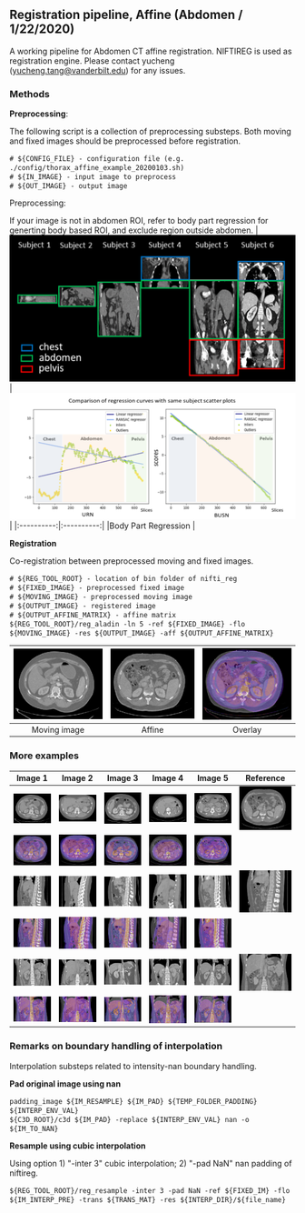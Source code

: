 ## Registration pipeline, Affine (Abdomen / 1/22/2020)

A working pipeline for Abdomen CT affine registration. NIFTIREG is used as registration engine. Please contact yucheng (yucheng.tang@vanderbilt.edu) for any issues.

### Methods

**Preprocessing**:

The following script is a collection of preprocessing substeps. Both moving and fixed images should be preprocessed before registration.

    # ${CONFIG_FILE} - configuration file (e.g. ./config/thorax_affine_example_20200103.sh)
    # ${IN_IMAGE} - input image to preprocess
    # ${OUT_IMAGE} - output image


Preprocessing:

If your image is not in abdomen ROI, refer to body part regression for generting body based ROI, and exclude region outside abdomen.
| ![ref_intens_clip_A](./figs_Ab/BPR_demo.png) |![ref_intens_clip_A](./figs_Ab/BPR_demo2.png) |
|:----------:|:----------:|
|Body Part Regression |


**Registration**

Co-registration between preprocessed moving and fixed images.

    # ${REG_TOOL_ROOT} - location of bin folder of nifti_reg
    # ${FIXED_IMAGE} - preprocessed fixed image
    # ${MOVING_IMAGE} - preprocessed moving image
    # ${OUTPUT_IMAGE} - registered image
    # ${OUTPUT_AFFINE_MATRIX} - affine matrix
    ${REG_TOOL_ROOT}/reg_aladin -ln 5 -ref ${FIXED_IMAGE} -flo ${MOVING_IMAGE} -res ${OUTPUT_IMAGE} -aff ${OUTPUT_AFFINE_MATRIX}

| ![ref_intens_clip_A](./figs_Ab/moving_demo.png) |  ![padded_C](./figs_Ab/target_demo.png) | ![ref_intens_clip_A](./figs_Ab/overlay_demo.png) |
|:----------:|:-------------:|:------:|
|Moving image | Affine | Overlay |



### More examples

|Image 1| Image 2 | Image 3 | Image 4 | Image 5 | Reference | 
|:---:|:---:|:---:|:---:|:---:|:---:|
|![ref_intens_clip_C](./figs_Ab/moving_1.png)| ![ref_intens_clip_C](./figs_Ab/moving_2.png) | ![ref_intens_clip_C](./figs_Ab/moving_3.png) | ![ref_intens_clip_C](./figs_Ab/moving_4.png) | ![ref_intens_clip_C](./figs_Ab/moving_5.png) | ![ref_intens_clip_C](./figs_Ab/target_1.png) |
|![ref_intens_clip_C](./figs_Ab/overlay_1.png)| ![ref_intens_clip_C](./figs_Ab/overlay_2.png) | ![ref_intens_clip_C](./figs_Ab/overlay_3.png) | ![ref_intens_clip_C](./figs_Ab/overlay_4.png) | ![ref_intens_clip_C](./figs_Ab/overlay_5.png) |  |
|![ref_intens_clip_C](./figs_Ab/moving_11.png)| ![ref_intens_clip_C](./figs_Ab/moving_22.png) | ![ref_intens_clip_C](./figs_Ab/moving_33.png) | ![ref_intens_clip_C](./figs_Ab/moving_44.png) | ![ref_intens_clip_C](./figs_Ab/moving_55.png) | ![ref_intens_clip_C](./figs_Ab/target_11.png) |
|![ref_intens_clip_C](./figs_Ab/overlay_11.png)| ![ref_intens_clip_C](./figs_Ab/overlay_22.png) | ![ref_intens_clip_C](./figs_Ab/overlay_33.png) | ![ref_intens_clip_C](./figs_Ab/overlay_44.png) | ![ref_intens_clip_C](./figs_Ab/overlay_55.png) |  |
|![ref_intens_clip_C](./figs_Ab/moving_111.png)| ![ref_intens_clip_C](./figs_Ab/moving_222.png) | ![ref_intens_clip_C](./figs_Ab/moving_333.png) | ![ref_intens_clip_C](./figs_Ab/moving_444.png) | ![ref_intens_clip_C](./figs_Ab/moving_555.png) | ![ref_intens_clip_C](./figs_Ab/target_111.png) |
|![ref_intens_clip_C](./figs_Ab/overlay_111.png)| ![ref_intens_clip_C](./figs_Ab/overlay_222.png) | ![ref_intens_clip_C](./figs_Ab/overlay_333.png) | ![ref_intens_clip_C](./figs_Ab/overlay_444.png) | ![ref_intens_clip_C](./figs_Ab/overlay_555.png) |  |


<!---
your comment goes here
and here

### Affine Template/Atlas (SPORE)

|Unregistered| Affine average | Variance (log) | Reference |
|:---:|:---:|:---:|:---:|
|![ref_intens_clip_C](./figs/ori_average_A.png)|![ref_intens_clip_C](./figs/template_affine_1_A.png)| ![ref_intens_clip_C](./figs/variance_A.png) |![ref_intens_clip_C](./figs/ref_pad_A.png)|
|![ref_intens_clip_C](./figs/ori_average_S.png)|![ref_intens_clip_C](./figs/template_affine_1_S.png)| ![ref_intens_clip_C](./figs/variance_S.png) |![ref_intens_clip_C](./figs/ref_pad_S.png)|
|![ref_intens_clip_C](./figs/ori_average_C.png)|![ref_intens_clip_C](./figs/template_affine_1_C.png)| ![ref_intens_clip_C](./figs/variance_C.png) |![ref_intens_clip_C](./figs/ref_pad_C.png)|

Note: 1 failed case out of 1473 scans.

-->

### Remarks on boundary handling of interpolation

Interpolation substeps related to intensity-nan boundary handling.

**Pad original image using nan**

    padding_image ${IM_RESAMPLE} ${IM_PAD} ${TEMP_FOLDER_PADDING} ${INTERP_ENV_VAL}
    ${C3D_ROOT}/c3d ${IM_PAD} -replace ${INTERP_ENV_VAL} nan -o ${IM_TO_NAN}
    

**Resample using cubic interpolation**

Using option 1) "-inter 3" cubic interpolation; 2) "-pad NaN" nan padding of niftireg.

    ${REG_TOOL_ROOT}/reg_resample -inter 3 -pad NaN -ref ${FIXED_IM} -flo ${IM_INTERP_PRE} -trans ${TRANS_MAT} -res ${INTERP_DIR}/${file_name}



